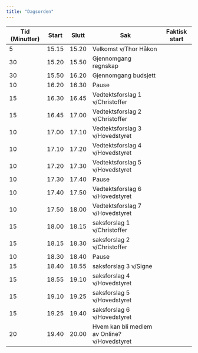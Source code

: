 ```yaml
---
title: "Dagsorden"
---
```


|  Tid (Minutter) | Start   | Slutt   | Sak   | Faktisk start   |
|---|---|---|---|---|
| 5 | 15.15  |  15.20  | Velkomst v/Thor Håkon |   |
| 30  | 15.20  | 15.50  | Gjennomgang regnskap  |   |
| 30  | 15.50  | 16.20  | Gjennomgang budsjett  |   |
| 10  | 16.20  | 16.30  | Pause  |   |
| 15  | 16.30  | 16.45  | Vedtektsforslag 1 v/Christoffer  |   |
| 15  | 16.45  | 17.00  | Vedtektsforslag 2 v/Christoffer  |   |
| 10  | 17.00  | 17.10  | Vedtektsforslag 3 v/Hovedstyret  |   |
| 10  | 17.10  | 17.20  | Vedtektsforslag 4 v/Hovedstyret  |   |
| 10  | 17.20  | 17.30  | Vedtektsforslag 5 v/Hovedstyret  |   |
| 10  | 17.30  | 17.40  | Pause  |   |
| 10  | 17.40  | 17.50  | Vedtektsforslag 6 v/Hovedstyret  |   |
| 10  | 17.50  | 18.00  | Vedtektsforslag 7 v/Hovedstyret  |   |
| 15  | 18.00  | 18.15  | saksforslag 1 v/Christoffer  |   |
| 15  | 18.15  | 18.30  | saksforslag 2 v/Christoffer  |   |
| 10  | 18.30  | 18.40  | Pause  |   |
| 15  | 18.40  | 18.55  | saksforslag 3 v/Signe  |   |
| 15  | 18.55  | 19.10  | saksforslag 4 v/Hovedstyret  |   |
| 15  | 19.10  | 19.25  | saksforslag 5 v/Hovedstyret  |   |
| 15  | 19.25 | 19.40  | saksforslag 6 v/Hovedstyret  |   |
| 20  | 19.40  | 20.00  | Hvem kan bli medlem av Online? v/Hovedstyret  |   |